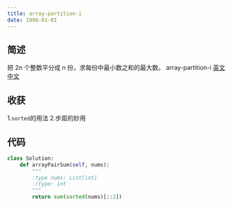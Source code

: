 ```yaml
---
title: array-partition-i
date: 1998-01-01
---
```

## 简述
把 2n 个整数平分成 n 份，求每份中最小数之和的最大数。
array-partition-i [英文](https://leetcode.com/problems/array-partition-i/) [中文](https://leetcode-cn.com/problems/array-partition-i/)
## 收获
1.`sorted`的用法
2.步距的妙用
<!-- more -->

## 代码
```py
class Solution:
    def arrayPairSum(self, nums):
        """
        :type nums: List[int]
        :rtype: int
        """
        return sum(sorted(nums)[::2])
```
